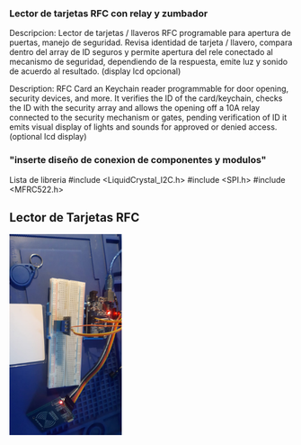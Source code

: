 ### Lector de tarjetas RFC con relay y zumbador
Descripcion: Lector de tarjetas / llaveros RFC programable para apertura de puertas, manejo de seguridad.
Revisa identidad de tarjeta / llavero, compara dentro del array de ID seguros y permite apertura del rele conectado al mecanismo de seguridad, dependiendo de la respuesta, emite luz y sonido de acuerdo al resultado. (display lcd opcional)

Description: RFC Card an Keychain reader programmable for door opening, security devices, and more.
It verifies the ID of the card/keychain, checks the ID with the security array and allows the opening off a 10A relay connected to the security mechanism or gates, pending verification of ID it emits visual display of lights and sounds for approved or denied access. (optional lcd display)

### "inserte diseño de conexion de componentes y modulos"

Lista de libreria
#include <LiquidCrystal_I2C.h>
#include <SPI.h>
#include <MFRC522.h>

## Lector de Tarjetas RFC 

<img src="https://raw.githubusercontent.com/davidciliberto1/LectorTarjetaasRFC/main/images/WhatsApp%20Image%202021-08-20%20at%2010.01.18.jpeg" width="200"  style="text-align: right;"> 
